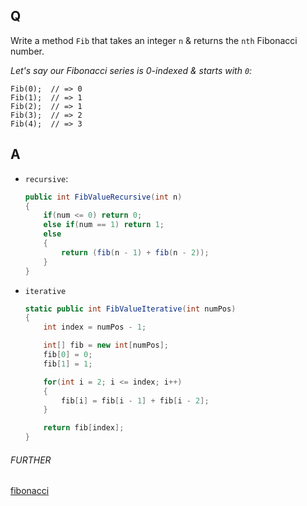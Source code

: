 ## Q

Write a method `Fib` that takes an integer `n` & returns the `nth` Fibonacci number.

<i>Let's say our Fibonacci series is 0-indexed & starts with `0`:</i>

	Fib(0);  // => 0
	Fib(1);  // => 1
	Fib(2);  // => 1
	Fib(3);  // => 2
	Fib(4);  // => 3

## A

* `recursive`:

	```c#
	public int FibValueRecursive(int n)
	{
		if(num <= 0) return 0;
		else if(num == 1) return 1;
		else
		{
			return (fib(n - 1) + fib(n - 2));
		}
	}
	```

* `iterative`

	```c#
	static public int FibValueIterative(int numPos)
	{
		int index = numPos - 1;

		int[] fib = new int[numPos];
		fib[0] = 0;
		fib[1] = 1;

		for(int i = 2; i <= index; i++)
		{
			fib[i] = fib[i - 1] + fib[i - 2];
		}

		return fib[index];
	}
	```

###### FURTHER
[fibonacci](./../../../comp-sci/algorithm/recursion/#fibonacci)